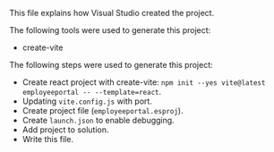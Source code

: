 This file explains how Visual Studio created the project.

The following tools were used to generate this project:
- create-vite

The following steps were used to generate this project:
- Create react project with create-vite: `npm init --yes vite@latest employeeportal -- --template=react`.
- Updating `vite.config.js` with port.
- Create project file (`employeeportal.esproj`).
- Create `launch.json` to enable debugging.
- Add project to solution.
- Write this file.
